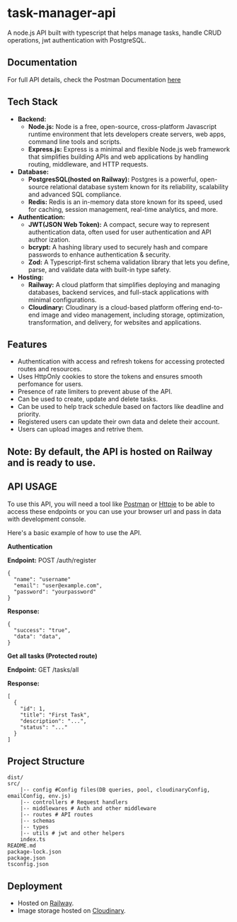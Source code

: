# task-manager-api

A node.js API built with typescript that helps manage tasks, handle CRUD operations, jwt authentication with PostgreSQL.

## Documentation

For full API details, check the Postman Documentation [here](https://documenter.getpostman.com/view/42958843/2sB2cbayuZ)

## Tech Stack

- **Backend:**
  - **Node.js:** Node is a free, open-source, cross-platform Javascript runtime environment that lets developers create servers, web apps, command line tools and scripts.
  - **Express.js:** Express is a minimal and flexible Node.js web framework that simplifies building APIs and web applications by handling routing, middleware, and HTTP requests.
- **Database:**
  - **PostgresSQL(hosted on Railway):** Postgres is a powerful, open-source relational database system known for its reliability, scalability and advanced SQL compliance.
  - **Redis:** Redis is an in-memory data store known for its speed, used for caching, session management, real-time analytics, and more.
- **Authentication:**
  - **JWT(JSON Web Token):** A compact, secure way to represent authentication data, often used for user authentication and API author ization.
  - **bcrypt:** A hashing library used to securely hash and compare passwords to enhance authentication & security.
  - **Zod:** A Typescript-first schema validation library that lets you define, parse, and validate data with built-in type safety.
- **Hosting:**
  - **Railway:** A cloud platform that simplifies deploying and managing databases, backend services, and full-stack applications with minimal configurations.
  - **Cloudinary:** Cloudinary is a cloud-based platform offering end-to-end image and video management, including storage, optimization, transformation, and delivery, for websites and applications.

## Features

- Authentication with access and refresh tokens for accessing protected routes and resources.
- Uses HttpOnly cookies to store the tokens and ensures smooth perfomance for users.
- Presence of rate limiters to prevent abuse of the API.
- Can be used to create, update and delete tasks.
- Can be used to help track schedule based on factors like deadline and priority.
- Registered users can update their own data and delete their account.
- Users can upload images and retrive them.

## **Note:** By default, the API is hosted on **Railway** and is ready to use.

## API USAGE

To use this API, you will need a tool like [Postman](https://www.postman.com/) or [Httpie](https://httpie.io/) to be able to access these endpoints or you can use your browser url and pass in data with development console.

Here's a basic example of how to use the API.

**Authentication**

**Endpoint:** POST /auth/register

```
{
  "name": "username"
  "email": "user@example.com",
  "password": "yourpassword"
}
```

**Response:**

```
{
  "success": "true",
  "data": "data",
}
```

**Get all tasks (Protected route)**

**Endpoint:** GET /tasks/all

**Response:**

```
[
  {
    "id": 1,
    "title": "First Task",
    "description": "...",
    "status": "..."
  }
]
```

## Project Structure

```
dist/
src/
    |-- config #Config files(DB queries, pool, cloudinaryConfig, emailConfig, env.js)
    |-- controllers # Request handlers
    |-- middlewares # Auth and other middleware
    |-- routes # API routes
    |-- schemas
    |-- types
    |-- utils # jwt and other helpers
    index.ts
README.md
package-lock.json
package.json
tsconfig.json
```

## Deployment

- Hosted on [Railway](https://railway.com).
- Image storage hosted on [Cloudinary](https://cloudinary.com).
